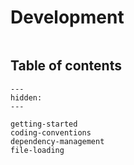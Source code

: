 # Development

```{include} ../../CONTRIBUTING.md
```

## Table of contents

```{toctree}
---
hidden:
---

getting-started
coding-conventions
dependency-management
file-loading
```

